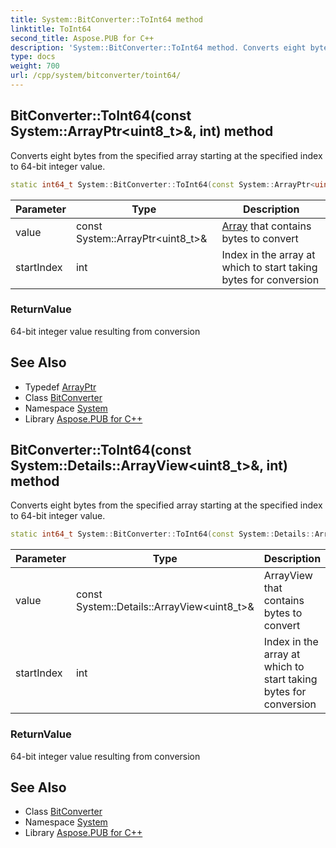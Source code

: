 ```yaml
---
title: System::BitConverter::ToInt64 method
linktitle: ToInt64
second_title: Aspose.PUB for C++
description: 'System::BitConverter::ToInt64 method. Converts eight bytes from the specified array starting at the specified index to 64-bit integer value in C++.'
type: docs
weight: 700
url: /cpp/system/bitconverter/toint64/
---
```

## BitConverter::ToInt64(const System::ArrayPtr\<uint8_t\>\&, int) method


Converts eight bytes from the specified array starting at the specified index to 64-bit integer value.

```cpp
static int64_t System::BitConverter::ToInt64(const System::ArrayPtr<uint8_t> &value, int startIndex)
```


| Parameter | Type | Description |
| --- | --- | --- |
| value | const System::ArrayPtr\<uint8_t\>\& | [Array](../../array/) that contains bytes to convert |
| startIndex | int | Index in the array at which to start taking bytes for conversion |

### ReturnValue

64-bit integer value resulting from conversion

## See Also

* Typedef [ArrayPtr](../../arrayptr/)
* Class [BitConverter](../)
* Namespace [System](../../)
* Library [Aspose.PUB for C++](../../../)
## BitConverter::ToInt64(const System::Details::ArrayView\<uint8_t\>\&, int) method


Converts eight bytes from the specified array starting at the specified index to 64-bit integer value.

```cpp
static int64_t System::BitConverter::ToInt64(const System::Details::ArrayView<uint8_t> &value, int startIndex)
```


| Parameter | Type | Description |
| --- | --- | --- |
| value | const System::Details::ArrayView\<uint8_t\>\& | ArrayView that contains bytes to convert |
| startIndex | int | Index in the array at which to start taking bytes for conversion |

### ReturnValue

64-bit integer value resulting from conversion

## See Also

* Class [BitConverter](../)
* Namespace [System](../../)
* Library [Aspose.PUB for C++](../../../)
